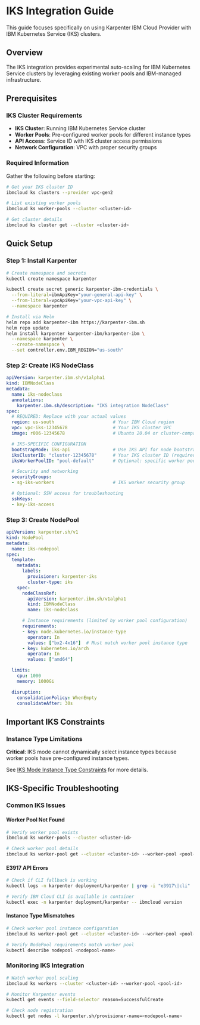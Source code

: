 # IKS Integration Guide

This guide focuses specifically on using Karpenter IBM Cloud Provider with IBM Kubernetes Service (IKS) clusters.

## Overview

The IKS integration provides experimental auto-scaling for IBM Kubernetes Service clusters by leveraging existing worker pools and IBM-managed infrastructure.

## Prerequisites

### IKS Cluster Requirements
- **IKS Cluster**: Running IBM Kubernetes Service cluster
- **Worker Pools**: Pre-configured worker pools for different instance types
- **API Access**: Service ID with IKS cluster access permissions
- **Network Configuration**: VPC with proper security groups

### Required Information
Gather the following before starting:
```bash
# Get your IKS cluster ID
ibmcloud ks clusters --provider vpc-gen2

# List existing worker pools
ibmcloud ks worker-pools --cluster <cluster-id>

# Get cluster details
ibmcloud ks cluster get --cluster <cluster-id>
```

## Quick Setup

### Step 1: Install Karpenter
```bash
# Create namespace and secrets
kubectl create namespace karpenter

kubectl create secret generic karpenter-ibm-credentials \
  --from-literal=ibmApiKey="your-general-api-key" \
  --from-literal=vpcApiKey="your-vpc-api-key" \
  --namespace karpenter

# Install via Helm
helm repo add karpenter-ibm https://karpenter-ibm.sh
helm repo update
helm install karpenter karpenter-ibm/karpenter-ibm \
  --namespace karpenter \
  --create-namespace \
  --set controller.env.IBM_REGION="us-south"
```

### Step 2: Create IKS NodeClass
```yaml
apiVersion: karpenter.ibm.sh/v1alpha1
kind: IBMNodeClass
metadata:
  name: iks-nodeclass
  annotations:
    karpenter.ibm.sh/description: "IKS integration NodeClass"
spec:
  # REQUIRED: Replace with your actual values
  region: us-south                      # Your IBM Cloud region
  vpc: vpc-iks-12345678                 # Your IKS cluster VPC
  image: r006-12345678                  # Ubuntu 20.04 or cluster-compatible image

  # IKS-SPECIFIC CONFIGURATION
  bootstrapMode: iks-api                # Use IKS API for node bootstrapping
  iksClusterID: "cluster-12345678"      # Your IKS cluster ID (required for iks-api mode)
  iksWorkerPoolID: "pool-default"       # Optional: specific worker pool

  # Security and networking
  securityGroups:
  - sg-iks-workers                      # IKS worker security group

  # Optional: SSH access for troubleshooting
  sshKeys:
  - key-iks-access
```

### Step 3: Create NodePool
```yaml
apiVersion: karpenter.sh/v1
kind: NodePool
metadata:
  name: iks-nodepool
spec:
  template:
    metadata:
      labels:
        provisioner: karpenter-iks
        cluster-type: iks
    spec:
      nodeClassRef:
        apiVersion: karpenter.ibm.sh/v1alpha1
        kind: IBMNodeClass
        name: iks-nodeclass

      # Instance requirements (limited by worker pool configuration)
      requirements:
      - key: node.kubernetes.io/instance-type
        operator: In
        values: ["bx2-4x16"]  # Must match worker pool instance type
      - key: kubernetes.io/arch
        operator: In
        values: ["amd64"]

  limits:
    cpu: 1000
    memory: 1000Gi

  disruption:
    consolidationPolicy: WhenEmpty
    consolidateAfter: 30s
```

## Important IKS Constraints

### Instance Type Limitations
**Critical**: IKS mode cannot dynamically select instance types because worker pools have pre-configured instance types.

See [IKS Mode Instance Type Constraints](limitations.md#iks-mode-instance-type-constraints) for more details.

## IKS-Specific Troubleshooting

### Common IKS Issues

#### Worker Pool Not Found
```bash
# Verify worker pool exists
ibmcloud ks worker-pools --cluster <cluster-id>

# Check worker pool details
ibmcloud ks worker-pool get --cluster <cluster-id> --worker-pool <pool-id>
```

#### E3917 API Errors
```bash
# Check if CLI fallback is working
kubectl logs -n karpenter deployment/karpenter | grep -i "e3917\|cli"

# Verify IBM Cloud CLI is available in container
kubectl exec -n karpenter deployment/karpenter -- ibmcloud version
```

#### Instance Type Mismatches
```bash
# Check worker pool instance configuration
ibmcloud ks worker-pool get --cluster <cluster-id> --worker-pool <pool-id> --output json

# Verify NodePool requirements match worker pool
kubectl describe nodepool <nodepool-name>
```

### Monitoring IKS Integration
```bash
# Watch worker pool scaling
ibmcloud ks workers --cluster <cluster-id> --worker-pool <pool-id>

# Monitor Karpenter events
kubectl get events --field-selector reason=SuccessfulCreate

# Check node registration
kubectl get nodes -l karpenter.sh/provisioner-name=<nodepool-name>
```
